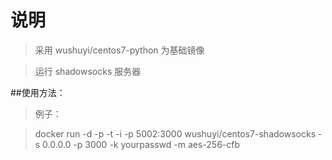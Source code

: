 # 说明

> 采用 wushuyi/centos7-python 为基础镜像

> 运行 shadowsocks 服务器

##使用方法：

> 例子：

> docker run -d -p -t -i -p 5002:3000 wushuyi/centos7-shadowsocks -s 0.0.0.0 -p 3000 -k yourpasswd -m aes-256-cfb

